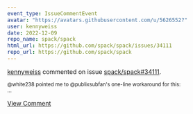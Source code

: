 ```yaml
---
event_type: IssueCommentEvent
avatar: "https://avatars.githubusercontent.com/u/5626552?"
user: kennyweiss
date: 2022-12-09
repo_name: spack/spack
html_url: https://github.com/spack/spack/issues/34111
repo_url: https://github.com/spack/spack
---
```


<a href='https://github.com/kennyweiss' target='_blank'>kennyweiss</a> commented on issue <a href='https://github.com/spack/spack/issues/34111' target='_blank'>spack/spack#34111</a>.

<small>@white238 pointed me to @publixsubfan's one-line workaround for this:  ...</small>

<a href='https://github.com/spack/spack/issues/34111' target='_blank'>View Comment</a>